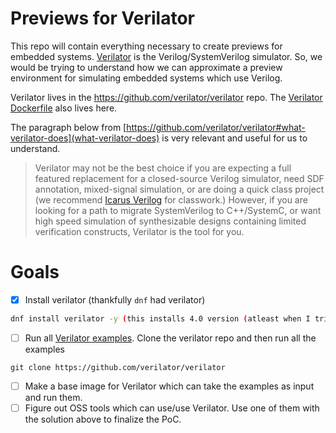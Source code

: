 # Previews for Verilator

This repo will contain everything necessary to create previews for embedded systems. [Verilator](https://www.veripool.org/verilator/) is the Verilog/SystemVerilog simulator. So, we would be trying to understand how we can approximate a preview environment for simulating embedded systems which use Verilog.

Verilator lives in the https://github.com/verilator/verilator repo. The [Verilator Dockerfile](https://github.com/verilator/verilator/blob/master/ci/docker/run/Dockerfile) also lives here.


The paragraph below from [https://github.com/verilator/verilator#what-verilator-does](what-verilator-does) is very relevant and useful for us to understand.

> Verilator may not be the best choice if you are expecting a full featured replacement for a closed-source Verilog simulator, need SDF annotation, mixed-signal simulation, or are doing a quick class project (we recommend [Icarus Verilog](http://iverilog.icarus.com/) for classwork.) However, if you are looking for a path to migrate SystemVerilog to C++/SystemC, or want high speed simulation of synthesizable designs containing limited verification constructs, Verilator is the tool for you. 

# Goals

- [x] Install verilator (thankfully `dnf` had verilator)

```bash
dnf install verilator -y (this installs 4.0 version (atleast when I tried))
```

- [ ] Run all [Verilator examples](https://verilator.org/guide/latest/examples.html).
Clone the verilator repo and then run all the examples
```
git clone https://github.com/verilator/verilator

```

- [ ] Make a base image for Verilator which can take the examples as input and run them.
- [ ] Figure out OSS tools which can use/use Verilator. Use one of them with the solution above to finalize the PoC.
